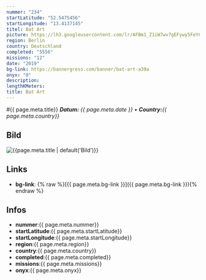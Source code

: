 ```yaml
---
nummer: "234"
startLatitude: "52.5475456"
startLongitude: "13.4137145"
titel: Bat Art
picture: https://lh3.googleusercontent.com/lr/AFBm1_Z1iW7wv7gEFywy5FeYCKYTCwR2_7LYifwfGGAts1-sNqU7K9xkwtmDG8jAS3M-NSAfy-r0i7OpjMYbV21xa49bhtnn4a2NmnZLzL5cBZEQzhXOsHy3Az9XVSCsf5wV5dACgzsbOeS7oBTPrdxcRIQ2quW3rzVo1vcetGLO7aelq7WZOeAFCqr2b2cHFaxSNQ0k3cXYIFf2855p06PysUKwP-SndVyR1LCY8sq3askGG4zCM6OKn41axrZr437sqPUKmj_07FZpwMsuJOpD39TXoRdExawXojfCLCXCZ4rXnBTHdstPsCy32vES79WbbKOCercS0wR6tSGDe6SEhGySh_AdT4V6G1zQAUoodFCnKkIx2TwTa6d3S-9oAhYZaSLzMsaiRTWnNUiJKHL9lYz1ExqxQi4ntTU17zlCv05taH7XXW7TM4dO4na_CMiCZ0Mnzg9CaDLxlCIUvZY1Q7ymK1UFKugOkZmt-fs-FBCffbiiuvswHuYx5ueo5iiIuUBStHFTeU99chAvOXtxJWDjDLDNQfx2kg9srNIcJj-thhcXhR6TrihmVqkGpyPRchqtixUpZmH9tRJvjzp_1Hny5a9FWmq7FFbvQ4TbuUDvNYLQZhGVXZ5FlnnwTdKkcV6vBrIeHPNTBU3pRHbsgsMS7xtsl08CyZvthJYQaJjBjnEuH2e-7M2idUGB6MhG27v2cCn2BDkDYX8Lk-Mq4OI-BdIDVreM8b6p8uYa2GtEi3mpUFW1m8D9yu7MPphfO415siDhc1XAf2IeDV4Gd0Zme4tPyjb-bkcPAE91Zpl8PROtnWgTri9fIg-j64gHq4AED_K_6FWauOH_ReZ45EzRUsepqjroC2vj
region: Berlin
country: Deutschland
completed: "5556"
missions: "12"
date: "2019"
bg-link: https://bannergress.com/banner/bat-art-a39a
onyx: "0"
description: 
lengthKMeters: 
title: Bat Art
---
```


#{{ page.meta.title}}
_**Datum:** {{ page.meta.date }} • **Country:**{{ page.meta.country}}_

## Bild
![{{page.meta.title | default('Bild')}}]({{page.meta.picture}})

## Links
- **bg-link**: {% raw %}[{{ page.meta.bg-link }}]({{ page.meta.bg-link }}){% endraw %}

## Infos
- **nummer**:{{ page.meta.nummer}}
- **startLatitude**:{{ page.meta.startLatitude}}
- **startLongitude**:{{ page.meta.startLongitude}}
- **region**:{{ page.meta.region}}
- **country**:{{ page.meta.country}}
- **completed**:{{ page.meta.completed}}
- **missions**:{{ page.meta.missions}}
- **onyx**:{{ page.meta.onyx}}

